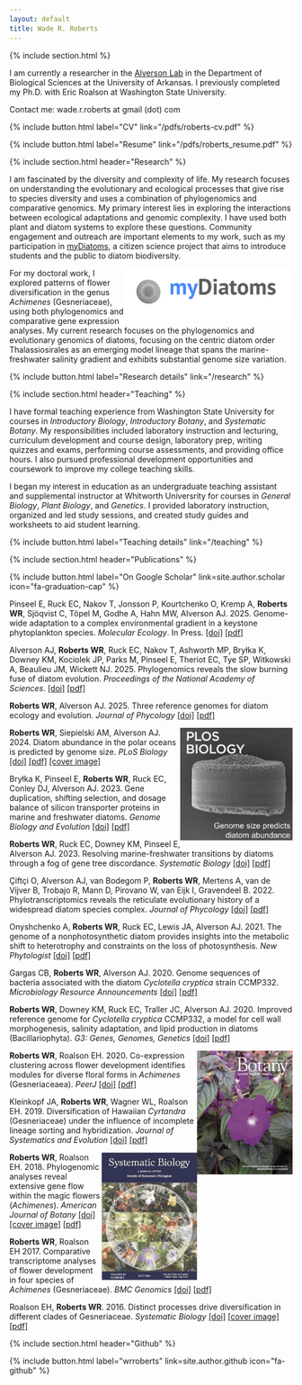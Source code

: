 ```yaml
---
layout: default
title: Wade R. Roberts
---
```

{% include section.html %}

I am currently a researcher in the [Alverson Lab](https://alversonlab.com) in the Department of Biological Sciences at the University of Arkansas. I previously completed my Ph.D. with Eric Roalson at Washington State University.

Contact me: wade.r.roberts at gmail (dot) com

{% include button.html label="CV" link="/pdfs/roberts-cv.pdf" %}

{% include button.html label="Resume" link="/pdfs/roberts_resume.pdf" %}

{% include section.html header="Research" %}

I am fascinated by the diversity and complexity of life. My research focuses on understanding the evolutionary and ecological processes that give rise to species diversity and uses a combination of phylogenomics and comparative genomics. My primary interest lies in exploring the interactions between ecological adaptations and genomic complexity. I have used both plant and diatom systems to explore these questions. Community engagement and outreach are important elements to my work, such as my participation in [myDiatoms](https://www.mydiatoms.org/), a citizen science project that aims to introduce students and the public to diatom biodiversity.

<p align="center">
  <a href="https://mydiatoms.org">
    <img src="/images/mydiatoms-logo.jpg" width="300" align="right">
  </a>
</p>

For my doctoral work, I explored patterns of flower diversification in the genus _Achimenes_ (Gesneriaceae), using both phylogenomics and comparative gene expression analyses. My current research focuses on the phylogenomics and evolutionary genomics of diatoms, focusing on the centric diatom order Thalassiosirales as an emerging model lineage that spans the marine-freshwater salinity gradient and exhibits substantial genome size variation.

{% include button.html label="Research details" link="/research" %}

{% include section.html header="Teaching" %}

I have formal teaching experience from Washington State University for courses in _Introductory Biology_, _Introductory Botany_, and _Systematic Botany_. My responsibilities included laboratory instruction and lecturing, curriculum development and course design, laboratory prep, writing quizzes and exams, performing course assessments, and providing office hours. I also pursued professional development opportunities and coursework to improve my college teaching skills.

I began my interest in education as an undergraduate teaching assistant and supplemental instructor at Whitworth Universrity for courses in _General Biology_, _Plant Biology_, and _Genetics_. I provided laboratory instruction, organized and led study sessions, and created study guides and worksheets to aid student learning.

{% include button.html label="Teaching details" link="/teaching" %}

{% include section.html header="Publications" %}

{% include button.html label="On Google Scholar" link=site.author.scholar icon="fa-graduation-cap" %}

Pinseel E, Ruck EC, Nakov T, Jonsson P, Kourtchenko O, Kremp A, **Roberts WR**, Sjöqvist C, Töpel M, Godhe A, Hahn MW, Alverson AJ. 2025. Genome-wide adaptation to a complex environmental gradient in a keystone phytoplankton species. _Molecular Ecology_. In Press. [[doi]](https://doi.org/10.1111/mec.17817) [[pdf]](/pdfs/Pinseel_et_al-2025-Mol_Ecol.pdf?raw=true)

Alverson AJ, **Roberts WR**, Ruck EC, Nakov T, Ashworth MP, Bryłka K, Downey KM, Kociolek JP, Parks M, Pinseel E, Theriot EC, Tye SP, Witkowski A, Beaulieu JM, Wickett NJ. 2025. Phylogenomics reveals the slow burning fuse of diatom evolution. _Proceedings of the National Academy of Sciences_. [[doi]](https://doi.org/10.1073/pnas.2500153122) [[pdf]](/pdfs/Alverson_et_al-2025-PNAS.pdf?raw=true)

**Roberts WR**, Alverson AJ. 2025. Three reference genomes for diatom ecology and evolution. _Journal of Phycology_ [[doi]](https://doi.org/10.1111/jpy.13545) [[pdf]](/pdfs/Roberts_et_al-2025-Journal_of_Phycology.pdf?raw=true)

<p align="center">
  <img src="/images/image.pbio.v22.i08.g001_2.jpg" width="200" align="right">
</p>

**Roberts WR**, Siepielski AM, Alverson AJ. 2024. Diatom abundance in the polar oceans is predicted by genome size. _PLoS Biology_ [[doi]](https://journals.plos.org/plosbiology/article?id=10.1371/journal.pbio.3002733) [[pdf]](/pdfs/Roberts_et_al_2024-PLOS_Biology.pdf?raw=true) [[cover image]](https://journals.plos.org/plosbiology/article?id=10.1371/image.pbio.v22.i08)

Bryłka K, Pinseel E, **Roberts WR**, Ruck EC, Conley DJ, Alverson AJ. 2023. Gene duplication, shifting selection, and dosage balance of silicon transporter proteins in marine and freshwater diatoms. _Genome Biology and Evolution_ [[doi]](https://doi.org/10.1093/gbe/evad212) [[pdf]](/pdfs/Brylka_et_al-2023-GBE.pdf?raw=true)

**Roberts WR**, Ruck EC, Downey KM, Pinseel E, Alverson AJ. 2023. Resolving marine-freshwater transitions by diatoms through a fog of gene tree discordance. _Systematic Biology_ [[doi]](https://doi.org/10.1093/sysbio/syad038) [[pdf]](/pdfs/Roberts_et_al-2023-Systematic_Biology.pdf?raw=true)

Çiftçi O, Alverson AJ, van Bodegom P, **Roberts WR**, Mertens A, van de Vijver B, Trobajo R, Mann D, Pirovano W, van Eijk I, Gravendeel B. 2022. Phylotranscriptomics reveals the reticulate evolutionary history of a widespread diatom species complex. _Journal of Phycology_ [[doi]](https://doi.org/10.1111/jpy.13281) [[pdf]](/pdfs/Ciftci_et_al-2022-Journal_of_Phycology.pdf?raw=true)

Onyshchenko A, **Roberts WR**, Ruck EC, Lewis JA, Alverson AJ. 2021. The genome of a nonphotosynthetic diatom provides insights into the metabolic shift to heterotrophy and constraints on the loss of photosynthesis. _New Phytologist_ [[doi]](https://doi.org/10.1111/nph.17673) [[pdf]](/pdfs/Onyshchenko_et_al-2021-New_Phytologist.pdf?raw=true)

Gargas CB, **Roberts WR**, Alverson AJ. 2020. Genome sequences of bacteria associated with the diatom _Cyclotella cryptica_ strain CCMP332. _Microbiology Resource Announcements_ [[doi]](https://doi.org/10.1128/MRA.01030-20) [[pdf]](/pdfs/Gargas_et_al-2020-MRA.pdf?raw=true)

**Roberts WR**, Downey KM, Ruck EC, Traller JC, Alverson AJ. 2020. Improved reference genome for _Cyclotella cryptica_ CCMP332, a model for cell wall morphogenesis, salinity adaptation, and lipid production in diatoms (Bacillariophyta). _G3: Genes, Genomes, Genetics_ [[doi]](https://doi.org/10.1534/g3.120.401408) [[pdf]](/pdfs/Roberts_et_al-2020-G3.pdf?raw=true)

<p align="center">
  <img src="/images/2018-American_Journal_of_Botany_2.jpg" width="170" align="right">
</p>

**Roberts WR**, Roalson EH. 2020. Co-expression clustering across flower development identifies modules for diverse floral forms in _Achimenes_ (Gesneriaceaea). _PeerJ_  [[doi]](https://doi.org/10.7717/peerj.8778) [[pdf]](/pdfs/Roberts_et_al_2020-PeerJ.pdf?raw=true)

Kleinkopf JA, **Roberts WR**, Wagner WL, Roalson EH. 2019. Diversification of Hawaiian _Cyrtandra_ (Gesneriaceae) under the influence of incomplete lineage sorting and hybridization. _Journal of Systematics and Evolution_ [[doi]](https://doi.org/10.1111/jse.12519) [[pdf]](/pdfs/Kleinkopf_et_al-2019-Journal_of_Systematics_and_Evolution.pdf?raw=true)

<p align="center">
  <img src="/images/syv103_2.jpg" width="170" align="right">
</p>

**Roberts WR**, Roalson EH. 2018. Phylogenomic analyses reveal extensive gene flow within the magic flowers (_Achimenes_). _American Journal of Botany_ [[doi]](https://doi.org/10.1002/ajb2.1058) [[cover image]](https://onlinelibrary.wiley.com/doi/abs/10.1002/ajb2.1088) [[pdf]](/pdfs/Roberts_et_al-2017-American_Journal_of_Botany.pdf?raw=true)

**Roberts WR**, Roalson EH 2017. Comparative transcriptome analyses of flower development in four species of _Achimenes_ (Gesneriaceae). _BMC Genomics_ [[doi]](https://doi.org/10.1186/s12864-017-3623-8) [[pdf]](/pdfs/Roberts_et_al_2017-BMC_Genomics.pdf?raw=true)

Roalson EH, **Roberts WR**. 2016. Distinct processes drive diversification in different clades of Gesneriaceae. _Systematic Biology_ [[doi]](https://doi.org/10.1093/sysbio/syw012) [[cover image]](https://academic.oup.com/sysbio/article/65/4/i1/1753138) [[pdf]](/pdfs/Syst%20Biol-2016-Roalson-662-84.pdf?raw=true)

{% include section.html header="Github" %}

{% include button.html label="wrroberts" link=site.author.github icon="fa-github" %}
